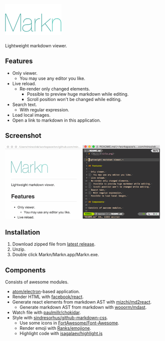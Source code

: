 # ![Markn](assets/title.png)

Lightweight markdown viewer.

## Features

- Only viewer.
  - You may use any editor you like.
- Live reload.
  - Re-render only changed elements.
    - Possible to preview huge markdown while editing.
    - Scroll position won't be changed while editing.
- Search text.
  - With regular expression.
- Load local images.
- Open a link to markdown in this application.

## Screenshot

![Demo](assets/demo.gif)

## Installation

1. Download zipped file from [latest release](https://github.com/minodisk/markn/releases/latest).
1. Unzip.
1. Double click Markn/Markn.app/Markn.exe.

## Components

Consists of awesome modules.

- [atom/electron](https://github.com/atom/electron)-based application.
- Render HTML with [facebook/react](https://github.com/facebook/react).
- Generate react elements from markdown AST with [mizchi/md2react](https://github.com/mizchi/md2react).
  - Generate markdown AST from markdown with [wooorm/mdast](https://github.com/wooorm/mdast).
- Watch file with [paulmillr/chokidar](https://github.com/paulmillr/chokidar).
- Style with [sindresorhus/github-markdown-css](https://github.com/sindresorhus/github-markdown-css).
  - Use some icons in [FortAwesome/Font-Awesome](https://github.com/FortAwesome/Font-Awesome).
  - Render emoji with [Ranks/emojione](https://github.com/Ranks/emojione).
  - Highlight code with [isagalaev/highlight.js](https://github.com/isagalaev/highlight.js)
